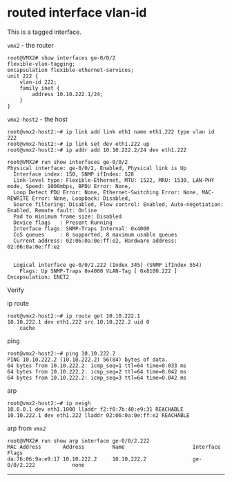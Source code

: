 # routed interface vlan-id 

This is a tagged interface.  

```vmx2``` - the router

```
root@VMX2# show interfaces ge-0/0/2    
flexible-vlan-tagging;
encapsulation flexible-ethernet-services;
unit 222 {
    vlan-id 222;
    family inet {
        address 10.10.222.1/24;
    }
}

```

```vmx2-host2``` - the host

```
root@vmx2-host2:~# ip link add link eth1 name eth1.222 type vlan id 222 
root@vmx2-host2:~# ip link set dev eth1.222 up
root@vmx2-host2:~# ip addr add 10.10.222.2/24 dev eth1.222
```



```
root@VMX2# run show interfaces ge-0/0/2               
Physical interface: ge-0/0/2, Enabled, Physical link is Up
  Interface index: 150, SNMP ifIndex: 528
  Link-level type: Flexible-Ethernet, MTU: 1522, MRU: 1530, LAN-PHY mode, Speed: 1000mbps, BPDU Error: None,
  Loop Detect PDU Error: None, Ethernet-Switching Error: None, MAC-REWRITE Error: None, Loopback: Disabled,
  Source filtering: Disabled, Flow control: Enabled, Auto-negotiation: Enabled, Remote fault: Online
  Pad to minimum frame size: Disabled
  Device flags   : Present Running
  Interface flags: SNMP-Traps Internal: 0x4000
  CoS queues     : 8 supported, 8 maximum usable queues
  Current address: 02:06:0a:0e:ff:e2, Hardware address: 02:06:0a:0e:ff:e2
  
  
  Logical interface ge-0/0/2.222 (Index 345) (SNMP ifIndex 554)
    Flags: Up SNMP-Traps 0x4000 VLAN-Tag [ 0x8100.222 ]  Encapsulation: ENET2
```

Verify

ip route

```
root@vmx2-host2:~# ip route get 10.10.222.1
10.10.222.1 dev eth1.222 src 10.10.222.2 uid 0 
    cache 
```

ping

```
root@vmx2-host2:~# ping 10.10.222.2
PING 10.10.222.2 (10.10.222.2) 56(84) bytes of data.
64 bytes from 10.10.222.2: icmp_seq=1 ttl=64 time=0.033 ms
64 bytes from 10.10.222.2: icmp_seq=2 ttl=64 time=0.042 ms
64 bytes from 10.10.222.2: icmp_seq=3 ttl=64 time=0.042 ms
```

arp

```
root@vmx2-host2:~# ip neigh 
10.0.0.1 dev eth1.1000 lladdr f2:f0:7b:40:e9:31 REACHABLE
10.10.222.1 dev eth1.222 lladdr 02:06:0a:0e:ff:e2 REACHABLE
```

arp from ```vmx2```

```
root@VMX2# run show arp interface ge-0/0/2.222 
MAC Address       Address         Name                      Interface               Flags
da:76:06:9a:e9:17 10.10.222.2     10.10.222.2               ge-0/0/2.222            none
```

-------------------------------------------------------




